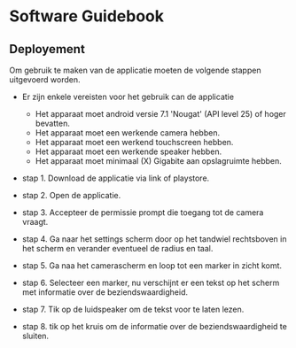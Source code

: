 # Software Guidebook

## Deployement
Om gebruik te maken van de applicatie moeten de volgende stappen uitgevoerd worden.

- Er zijn enkele vereisten voor het gebruik can de applicatie </br>
    - Het apparaat moet android versie 7.1 'Nougat' (API level 25) of hoger bevatten.
    - Het apparaat moet een werkende camera hebben.
    - Het apparaat moet een werkend touchscreen hebben.
    - Het apparaat moet een werkende speaker hebben.
    - Het apparaat moet minimaal (X) Gigabite aan opslagruimte hebben. 

- stap 1. Download de applicatie via link of playstore.

- stap 2. Open de applicatie.

- stap 3. Accepteer de permissie prompt die toegang tot de camera vraagt.

- stap 4. Ga naar het settings scherm door op het tandwiel rechtsboven in het scherm en verander eventueel de radius en taal.

- stap 5. Ga naa het camerascherm en loop tot een marker in zicht komt.

- stap 6. Selecteer een marker, nu verschijnt er een tekst op het scherm met informatie over de beziendswaardigheid.

- stap 7. Tik op de luidspeaker om de tekst voor te laten lezen.

- stap 8. tik op het kruis om de informatie over de beziendswaardigheid te sluiten.

